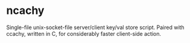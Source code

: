 # ncachy
Single-file unix-socket-file server/client key/val store script.  Paired with ccachy, written in C, for considerably faster client-side action.
